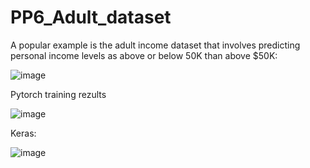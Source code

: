 # PP6_Adult_dataset

A popular example is the adult income dataset that involves predicting personal income levels as above or below 50K than above $50K:

![image](https://user-images.githubusercontent.com/34160094/147566311-c4dd4144-6f2e-4443-a62e-a05e15815274.png)

Pytorch training rezults

![image](https://user-images.githubusercontent.com/34160094/147584829-e0177296-6bc6-4a32-ac9e-507960b91b54.png)

Keras:

![image](https://user-images.githubusercontent.com/34160094/147584981-970cac65-f5a2-4649-83e3-17a1e6f8de1c.png)

